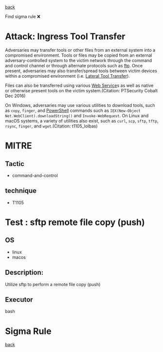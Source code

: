 
[back](../index.md)

Find sigma rule :x: 

# Attack: Ingress Tool Transfer 

Adversaries may transfer tools or other files from an external system into a compromised environment. Tools or files may be copied from an external adversary-controlled system to the victim network through the command and control channel or through alternate protocols such as [ftp](https://attack.mitre.org/software/S0095). Once present, adversaries may also transfer/spread tools between victim devices within a compromised environment (i.e. [Lateral Tool Transfer](https://attack.mitre.org/techniques/T1570)). 

Files can also be transferred using various [Web Service](https://attack.mitre.org/techniques/T1102)s as well as native or otherwise present tools on the victim system.(Citation: PTSecurity Cobalt Dec 2016)

On Windows, adversaries may use various utilities to download tools, such as `copy`, `finger`, and [PowerShell](https://attack.mitre.org/techniques/T1059/001) commands such as <code>IEX(New-Object Net.WebClient).downloadString()</code> and <code>Invoke-WebRequest</code>. On Linux and macOS systems, a variety of utilities also exist, such as `curl`, `scp`, `sftp`, `tftp`, `rsync`, `finger`, and `wget`.(Citation: t1105_lolbas)

# MITRE
## Tactic
  - command-and-control


## technique
  - T1105


# Test : sftp remote file copy (push)
## OS
  - linux
  - macos


## Description:
Utilize sftp to perform a remote file copy (push)


## Executor
bash

# Sigma Rule


[back](../index.md)
